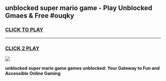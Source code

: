 
## unblocked super mario game - Play Unblocked Gmaes & Free #ouqky
<h3>
<a href="https://news.freeplayer.one?title=unblocked_super_mario_game&ref=03M">CLICK TO PLAY</a></h3>
<hr>

<h3>
<a href="https://news.freeplayer.one?title=unblocked_super_mario_game&ref=03M">CLICK 2 PLAY</a>
  
</h3>

<a href="https://news.freeplayer.one?title=unblocked_super_mario_game&ref=03M"><img src="https://clearcache.store/games.png"></a>


**unblocked super mario game games unblocked: Your Gateway to Fun and Accessible Online Gaming**
